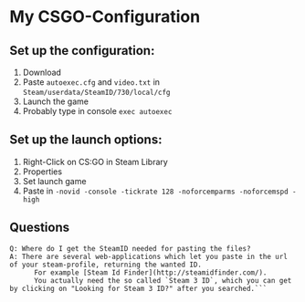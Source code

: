 # My CSGO-Configuration

## Set up the configuration:
1. Download
2. Paste `autoexec.cfg` and `video.txt` in `Steam/userdata/SteamID/730/local/cfg`
3. Launch the game
4. Probably type in console `exec autoexec`

## Set up the launch options:
1. Right-Click on CS:GO in Steam Library
2. Properties
3. Set launch game
4. Paste in `-novid -console -tickrate 128 -noforcemparms -noforcemspd -high`

## Questions
```
Q: Where do I get the SteamID needed for pasting the files?
A: There are several web-applications which let you paste in the url of your steam-profile, returning the wanted ID.
      For example [Steam Id Finder](http://steamidfinder.com/).
      You actually need the so called `Steam 3 ID`, which you can get by clicking on "Looking for Steam 3 ID?" after you searched.```
